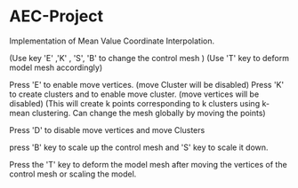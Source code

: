 # AEC-Project
Implementation of Mean Value Coordinate Interpolation.


(Use key 'E' ,'K' , 'S', 'B' to change the control mesh )
(Use 'T' key to deform model mesh accordingly)

 Press 'E' to enable move vertices. (move Cluster will be disabled)
 Press 'K' to create clusters and to enable move cluster. (move vertices will be disabled)
 (This will create k points corresponding to k clusters using k-mean clustering. Can change the mesh globally by moving the points)
 
 Press 'D' to disable move vertices and move Clusters

press 'B' key to scale up the control mesh and 'S' key to scale it down. 

Press the 'T' key to deform the model mesh after moving the vertices of the control mesh or scaling the model.


